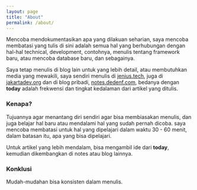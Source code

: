 ```yaml
---
layout: page
title: "About"
permalink: /about/
---
```


Mencoba mendokumentasikan apa yang dilakuan seharian, saya mencoba membatasi yang tulis di sini adalah semua hal yang berhubungan dengan hal-hal technical, development, contohnya, menulis tentang framework baru, atau mencoba database baru, dan sebagainya.

Saya tetap menulis di blog lain untuk yang lebih detail, atau membutuhkan media yang mewakili, saya sendiri menulis di [jenius.tech](https://jenius.tech), juga di [jakartadev.org](https://jakartadev.org) dan di blog pribadi, [notes.dedenf.com](https://notes.dedenf.com), bedanya dengan **today** adalah frekwensi dan tingkat kedalaman dari artikel yang ditulis.


### Kenapa?
Tujuannya agar menantang diri sendiri agar bisa membiasakan menulis, dan juga belajar hal baru atau mendalami hal yang sudah pernah dicoba. saya mencoba membatasi untuk hal yang dipelajari dalam waktu 30 - 60 menit, dalam batasan itu, apa yang bisa dipelajari.

Untuk artikel yang lebih mendalam, bisa mengambil ide dari **today**, kemudian dikembangkan di notes atau blog lainnya.

### Konklusi
Mudah-mudahan bisa konsisten dalam menulis.